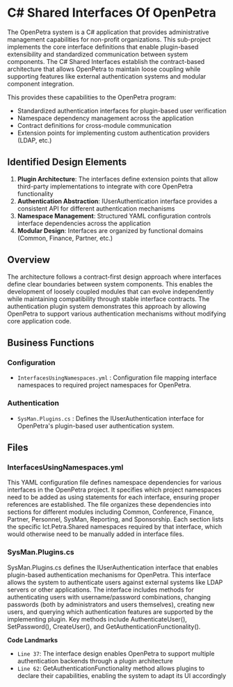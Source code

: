 # C# Shared Interfaces Of OpenPetra

The OpenPetra system is a C# application that provides administrative management capabilities for non-profit organizations. This sub-project implements the core interface definitions that enable plugin-based extensibility and standardized communication between system components. The C# Shared Interfaces establish the contract-based architecture that allows OpenPetra to maintain loose coupling while supporting features like external authentication systems and modular component integration.

This provides these capabilities to the OpenPetra program:

- Standardized authentication interfaces for plugin-based user verification
- Namespace dependency management across the application
- Contract definitions for cross-module communication
- Extension points for implementing custom authentication providers (LDAP, etc.)

## Identified Design Elements

1. **Plugin Architecture**: The interfaces define extension points that allow third-party implementations to integrate with core OpenPetra functionality
2. **Authentication Abstraction**: IUserAuthentication interface provides a consistent API for different authentication mechanisms
3. **Namespace Management**: Structured YAML configuration controls interface dependencies across the application
4. **Modular Design**: Interfaces are organized by functional domains (Common, Finance, Partner, etc.)

## Overview
The architecture follows a contract-first design approach where interfaces define clear boundaries between system components. This enables the development of loosely coupled modules that can evolve independently while maintaining compatibility through stable interface contracts. The authentication plugin system demonstrates this approach by allowing OpenPetra to support various authentication mechanisms without modifying core application code.

## Business Functions

### Configuration
- `InterfacesUsingNamespaces.yml` : Configuration file mapping interface namespaces to required project namespaces for OpenPetra.

### Authentication
- `SysMan.Plugins.cs` : Defines the IUserAuthentication interface for OpenPetra's plugin-based user authentication system.

## Files
### InterfacesUsingNamespaces.yml

This YAML configuration file defines namespace dependencies for various interfaces in the OpenPetra project. It specifies which project namespaces need to be added as using statements for each interface, ensuring proper references are established. The file organizes these dependencies into sections for different modules including Common, Conference, Finance, Partner, Personnel, SysMan, Reporting, and Sponsorship. Each section lists the specific Ict.Petra.Shared namespaces required by that interface, which would otherwise need to be manually added in interface files.
### SysMan.Plugins.cs

SysMan.Plugins.cs defines the IUserAuthentication interface that enables plugin-based authentication mechanisms for OpenPetra. This interface allows the system to authenticate users against external systems like LDAP servers or other applications. The interface includes methods for authenticating users with username/password combinations, changing passwords (both by administrators and users themselves), creating new users, and querying which authentication features are supported by the implementing plugin. Key methods include AuthenticateUser(), SetPassword(), CreateUser(), and GetAuthenticationFunctionality().

 **Code Landmarks**
- `Line 37`: The interface design enables OpenPetra to support multiple authentication backends through a plugin architecture
- `Line 62`: GetAuthenticationFunctionality method allows plugins to declare their capabilities, enabling the system to adapt its UI accordingly

[Generated by the Sage AI expert workbench: 2025-03-30 02:22:57  https://sage-tech.ai/workbench]: #